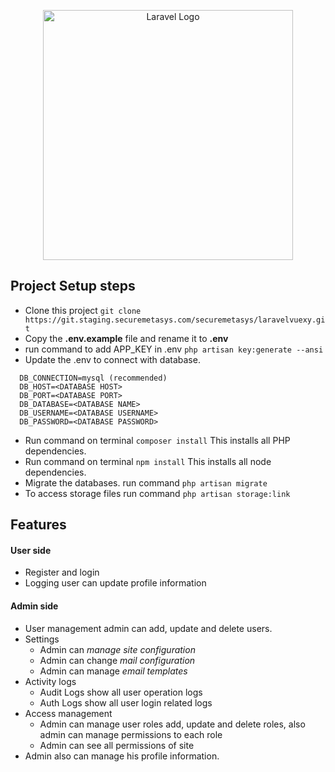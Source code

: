 <p align="center"><a href="https://laravel.com" target="_blank"><img src="https://raw.githubusercontent.com/laravel/art/master/logo-lockup/5%20SVG/2%20CMYK/1%20Full%20Color/laravel-logolockup-cmyk-red.svg" width="400" alt="Laravel Logo"></a></p>

## Project Setup steps
- Clone this project `git clone https://git.staging.securemetasys.com/securemetasys/laravelvuexy.git`
- Copy the **.env.example** file and rename it to **.env**
- run command to add APP_KEY in .env `php artisan key:generate --ansi`
- Update the .env to connect with database.
```
  DB_CONNECTION=mysql (recommended)
  DB_HOST=<DATABASE HOST>
  DB_PORT=<DATABASE PORT>
  DB_DATABASE=<DATABASE NAME>
  DB_USERNAME=<DATABASE USERNAME>
  DB_PASSWORD=<DATABASE PASSWORD>
```
- Run command on terminal `composer install` This installs all PHP dependencies.
- Run command on terminal `npm install` This installs all node dependencies.
- Migrate the databases. run command `php artisan migrate`
- To access storage files run command `php artisan storage:link`

## Features
#### User side
- Register and login 
- Logging user can update profile information
#### Admin side
- User management admin can add, update and delete users.
- Settings 
  - Admin can *manage site configuration*
  - Admin can change *mail configuration*
  - Admin can manage *email templates*
- Activity logs
  - Audit Logs show all user operation logs
  - Auth Logs show all user login related logs
- Access management
  - Admin can manage user roles add, update and delete roles, also admin can manage permissions to each role
  - Admin can see all permissions of site
- Admin also can manage his profile information.
